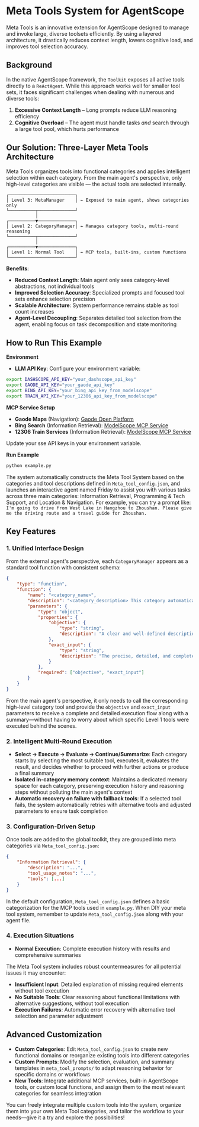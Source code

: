 # Meta Tools System for AgentScope

Meta Tools is an innovative extension for AgentScope designed to manage and invoke large, diverse toolsets efficiently.
By using a layered architecture, it drastically reduces context length, lowers cognitive load, and improves tool selection accuracy.

## Background

In the native AgentScope framework, the `Toolkit` exposes all active tools directly to a `ReActAgent`. While this approach works well for smaller tool sets, it faces significant challenges when dealing with numerous and diverse tools:

1. **Excessive Context Length** – Long prompts reduce LLM reasoning efficiency
2. **Cognitive Overload** – The agent must handle tasks *and* search through a large tool pool, which hurts performance

## Our Solution: Three-Layer Meta Tools Architecture

Meta Tools organizes tools into functional categories and applies intelligent selection within each category.
From the main agent's perspective, only high-level categories are visible — the actual tools are selected internally.

```
┌─────────────────────────┐
│ Level 3: MetaManager    │ ← Exposed to main agent, shows categories only
└──────────┬──────────────┘
           │
┌──────────▼──────────────┐
│ Level 2: CategoryManager│ ← Manages category tools, multi-round reasoning
└──────────┬──────────────┘
           │
┌──────────▼──────────────┐
│ Level 1: Normal Tool    │ ← MCP tools, built-ins, custom functions
└─────────────────────────┘
```

**Benefits**:

- **Reduced Context Length**: Main agent only sees category-level abstractions, not individual tools
- **Improved Selection Accuracy**: Specialized prompts and focused tool sets enhance selection precision
- **Scalable Architecture**: System performance remains stable as tool count increases
- **Agent-Level Decoupling**: Separates detailed tool selection from the agent, enabling focus on task decomposition and state monitoring

## How to Run This Example

**Environment**

* **LLM API Key**: Configure your environment variable:
```bash
export DASHSCOPE_API_KEY="your_dashscope_api_key"
export GAODE_API_KEY="your_gaode_api_key"
export BING_API_KEY="your_bing_api_key_from_modelscope"
export TRAIN_API_KEY="your_12306_api_key_from_modelscope"
```
**MCP Service Setup**

* **Gaode Maps** (Navigation): [Gaode Open Platform](https://lbs.amap.com/)
* **Bing Search** (Information Retrieval): [ModelScope MCP Service](https://www.modelscope.cn/mcp/servers/@yan5236/bing-cn-mcp-server)
* **12306 Train Services** (Information Retrieval): [ModelScope MCP Service](https://www.modelscope.cn/mcp/servers/@Joooook/12306-mcp)

Update your sse API keys in your environment variable.

**Run Example**

   ```bash
   python example.py
   ```

The system automatically constructs the Meta Tool System based on the categories and tool descriptions defined in `Meta_tool_config.json`, and launches an interactive agent named Friday to assist you with various tasks across three main categories: Information Retrieval, Programming & Tech Support, and Location & Navigation.
For example, you can try a prompt like:
`I'm going to drive from West Lake in Hangzhou to Zhoushan. Please give me the driving route and a travel guide for Zhoushan.`


## Key Features

### 1. Unified Interface Design
From the external agent's perspective, each `CategoryManager` appears as a standard tool function with consistent schema:

```json
{
    "type": "function",
    "function": {
        "name": "<category_name>",
        "description": "<category_description> This category automatically selects and operates the most appropriate tool based on your objective and input.",
        "parameters": {
            "type": "object",
            "properties": {
                "objective": {
                    "type": "string",
                    "description": "A clear and well-defined description of the goal you wish to accomplish using tools in this category."
                },
                "exact_input": {
                    "type": "string",
                    "description": "The precise, detailed, and complete input or query to be processed by the selected tool."
                }
            },
            "required": ["objective", "exact_input"]
        }
    }
}
```

From the main agent's perspective, it only needs to call the corresponding high-level category tool and provide the `objective` and `exact_input` parameters to receive a complete and detailed execution flow along with a summary—without having to worry about which specific Level 1 tools were executed behind the scenes.

### 2. Intelligent Multi-Round Execution

* **Select → Execute → Evaluate → Continue/Summarize**: Each category starts by selecting the most suitable tool, executes it, evaluates the result, and decides whether to proceed with further actions or produce a final summary
* **Isolated in-category memory context**: Maintains a dedicated memory space for each category, preserving execution history and reasoning steps without polluting the main agent's context
* **Automatic recovery on failure with fallback tools**: If a selected tool fails, the system automatically retries with alternative tools and adjusted parameters to ensure task completion

### 3. Configuration-Driven Setup
Once tools are added to the global toolkit, they are grouped into meta categories via `Meta_tool_config.json`:
```json
{
    "Information Retrieval": {
        "description": "...",
        "tool_usage_notes": "...",
        "tools": [...]
    }
}
```
In the default configuration, `Meta_tool_config.json` defines a basic categorization for the MCP tools used in `example.py`. When DIY your meta tool system, remember to update `Meta_tool_config.json` along with your agent file.

### 4. Execution Situations
- **Normal Execution**: Complete execution history with results and comprehensive summaries

The Meta Tool system includes robust countermeasures for all potential issues it may encounter:

- **Insufficient Input**: Detailed explanation of missing required elements without tool execution
- **No Suitable Tools**: Clear reasoning about functional limitations with alternative suggestions, without tool execution
- **Execution Failures**: Automatic error recovery with alternative tool selection and parameter adjustment

## Advanced Customization

* **Custom Categories**: Edit `Meta_tool_config.json` to create new functional domains or reorganize existing tools into different categories
* **Custom Prompts**: Modify the selection, evaluation, and summary templates in `meta_tool_prompts/` to adapt reasoning behavior for specific domains or workflows
* **New Tools**: Integrate additional MCP services, built-in AgentScope tools, or custom local functions, and assign them to the most relevant categories for seamless integration

You can freely integrate multiple custom tools into the system, organize them into your own Meta Tool categories, and tailor the workflow to your needs—give it a try and explore the possibilities!